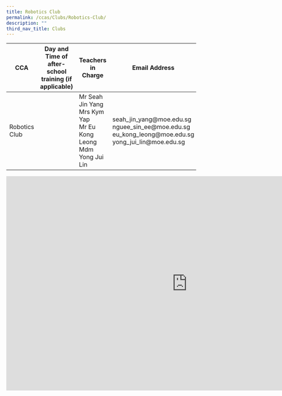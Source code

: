 ```yaml
---
title: Robotics Club
permalink: /ccas/Clubs/Robotics-Club/
description: ""
third_nav_title: Clubs
---
```

<table class="tg">
<thead>
  <tr>
    <th class="tg-pg9x">CCA</th>
    <th class="tg-pg9x">Day and Time of after-school training (if applicable)</th>
    <th class="tg-pg9x">Teachers in Charge</th>
    <th class="tg-pg9x">Email Address</th>
  </tr>
</thead>
<tbody>
  <tr>
    <td class="tg-m9di">Robotics Club</td>
    <td class="tg-m9di"></td>
    <td class="tg-m9di">Mr Seah Jin Yang<br>Mrs Kym Yap<br>Mr Eu Kong Leong<br>Mdm Yong Jui Lin</td>
    <td class="tg-m9di">seah_jin_yang@moe.edu.sg<br>nguee_sin_ee@moe.edu.sg<br>eu_kong_leong@moe.edu.sg<br>yong_jui_lin@moe.edu.sg</td>
  </tr>
</tbody>
</table>


<iframe allowfullscreen="true" height="569" width="960" frameborder="0" src="https://docs.google.com/presentation/d/e/2PACX-1vS4S4l26CG5q01OwO39I85LdJp60x7MgiVXSZL2wAndjG6F3RaSoIp_Mu4iu88860M03bCDFzeq-3CV/embed?start=false&amp;loop=false&amp;delayms=3000"></iframe>